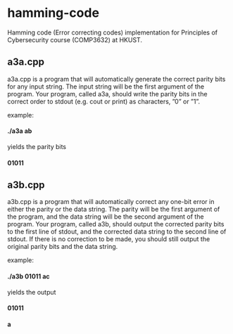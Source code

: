 # hamming-code
Hamming code (Error correcting codes) implementation for Principles of Cybersecurity course (COMP3632) at HKUST.

## a3a.cpp
a3a.cpp is a program that will automatically generate the correct parity bits
for any input string. The input string will be the first argument of the program.
Your program, called a3a, should write the parity bits in the correct order to stdout
(e.g. cout or print) as characters, ”0” or ”1”.

example:
#### ./a3a ab

yields the parity bits
#### 01011

## a3b.cpp
a3b.cpp is a program that will automatically correct any one-bit error in
either the parity or the data string. 
The parity will be the first argument of the
program, and the data string will be the second argument of the program. Your
program, called a3b, should output the corrected parity bits to the first line of
stdout, and the corrected data string to the second line of stdout. If there is no
correction to be made, you should still output the original parity bits and the data
string. 

example:
#### ./a3b 01011 ac

yields the output
#### 01011
#### a
